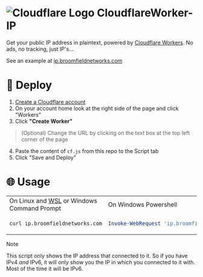 # ![Cloudflare Logo](https://emojis.slackmojis.com/emojis/images/1643514520/5156/cloudflare.png) CloudflareWorker-IP
Get your public IP address in plaintext, powered by [Cloudflare Workers](https://workers.cloudflare.com). No ads, no tracking, just IP's...

See an example at [ip.broomfieldnetworks.com](https://ip.broomfieldnetworks.com)

# :rocket: Deploy
1. [Create a Cloudflare account](https://dash.cloudflare.com/sign-up)
2. On your account home look at the right side of the page and click "Workers"
3. Click **"Create Worker"**
> (Optional) Change the URL by clicking on the text box at the top left corner of the page
4. Paste the content of ```cf.js``` from this repo to the Script tab
5. Click "Save and Deploy"

# :globe_with_meridians: Usage
<table>
<tr>
<td>On Linux and <a href="https://docs.microsoft.com/en-us/windows/wsl/about">WSL</a> or Windows Command Prompt</td> <td>On Windows Powershell</td>
</tr>
<tr>
<td>

```bash
curl ip.broomfieldnetworks.com
```

</td>
<td>

```ps1
Invoke-WebRequest 'ip.broomfieldnetworks.com' | Select-Object -Expand Content
```

</td>
</tr>
</table>

> [!NOTE]
> This script only shows the IP address that connected to it. So if you have IPv4 *and* IPv6, it will only show you the IP in which you connected to it with. Most of the time it will be IPv6.
